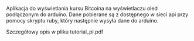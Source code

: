 Aplikacja do wyświetlania kursu Bitcoina na wyświetlaczu oled podłączonym do arduino.
Dane pobierane są z dostępnego w sieci api przy pomocy skryptu ruby, który następnie wysyła dane do arduino.

Szczegółowy opis w pliku tutorial_pl.pdf
